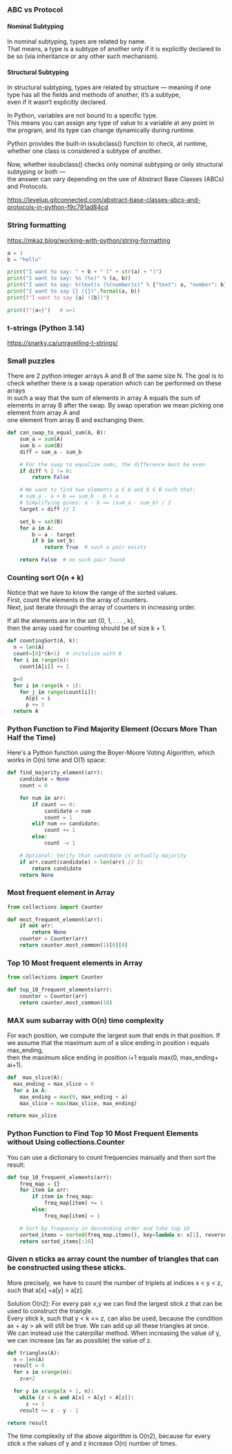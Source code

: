 ### ABC vs Protocol

#### Nominal Subtyping
In nominal subtyping, types are related by name.   
That means, a type is a subtype of another only if it is explicitly declared to be so (via inheritance or any other such mechanism).

#### Structural Subtyping
In structural subtyping, types are related by structure — meaning if one type has all the fields and methods of another, it’s a subtype,   
even if it wasn’t explicitly declared.

In Python, variables are not bound to a specific type.   
This means you can assign any type of value to a variable at any point in the program, and its type can change dynamically during runtime.

Python provides the built-in issubclass() function to check, at runtime, whether one class is considered a subtype of another.

Now, whether issubclass() checks only nominal subtyping or only structural subtyping or both —  
the answer can vary depending on the use of Abstract Base Classes (ABCs) and Protocols.

<https://levelup.gitconnected.com/abstract-base-classes-abcs-and-protocols-in-python-f9c791ad84cd>

### String formatting
<https://mkaz.blog/working-with-python/string-formatting>
```python
a = 1
b = "hello"

print("I want to say: " + b + " (" + str(a) + ")")
print("I want to say: %s (%s)" % (a, b))
print("I want to say: %(text)s (%(number)s)" % {"text": a, "number": b})
print("I want to say {} ({})".format(a, b))
print(f"I want to say {a} ({b})")

print(f"{a=}")   # a=1
```
### t-strings (Python 3.14)
<https://snarky.ca/unravelling-t-strings/>
<!--
https://habr.com/ru/articles/911196/
-->

### Small puzzles

There are 2 python integer arrays A and B of the same size N.
The goal is to check whether there is a swap operation which can be performed on these arrays  
in such a way that the sum of elements in array A equals the sum of elements in array B after the swap.
By swap operation we mean picking one element from array A and  
one element from array B and exchanging them.
```python
def can_swap_to_equal_sum(A, B):
    sum_a = sum(A)
    sum_b = sum(B)
    diff = sum_a - sum_b

    # For the swap to equalize sums, the difference must be even
    if diff % 2 != 0:
        return False

    # We want to find two elements a ∈ A and b ∈ B such that:
    # sum_a - a + b == sum_b - b + a
    # Simplifying gives: a - b == (sum_a - sum_b) / 2
    target = diff // 2

    set_b = set(B)
    for a in A:
        b = a - target
        if b in set_b:
            return True  # such a pair exists

    return False  # no such pair found
```

### Counting sort O(n + k)
Notice that we have to know the range of the sorted values.  
First, count the elements in the array of counters.   
Next, just iterate through the array of counters in increasing order.

If all the elements are in the set {0, 1, . . . , k},   
then the array used for counting should be of size k + 1.  
```python
def countingSort(A, k):
  n = len(A)
  count=[0]*(k+1)  # initalize with 0
  for i in range(n):
    count[A[i]] += 1

  p=0
  for i in range(k + 1):
    for j in range(count[i]):
      A[p] = i
      p += 1
  return A
```
### Python Function to Find Majority Element (Occurs More Than Half the Time)

Here's a Python function using the Boyer-Moore Voting Algorithm, 
which works in O(n) time and O(1) space:

```python
def find_majority_element(arr):
    candidate = None
    count = 0

    for num in arr:
        if count == 0:
            candidate = num
            count = 1
        elif num == candidate:
            count += 1
        else:
            count -= 1

    # Optional: Verify that candidate is actually majority
    if arr.count(candidate) > len(arr) // 2:
        return candidate
    return None
```

### Most frequent element in Array
```python
from collections import Counter

def most_frequent_element(arr):
    if not arr:
        return None
    counter = Counter(arr)
    return counter.most_common(1)[0][0]
```

### Top 10 Most frequent elements in Array

```python
from collections import Counter

def top_10_frequent_elements(arr):
    counter = Counter(arr)
    return counter.most_common(10)
```
### MAX sum subarray with O(n) time complexity
For each position, we compute the largest sum that ends in that position. 
If we assume that the maximum sum of a slice ending in position i equals max_ending,  
then the maximum slice ending in position i+1 equals max(0, max_ending+ ai+1).
```python
def  max_slice(A):
  max_ending = max_slice = 0
  for a in A:
    max_ending = max(0, max_ending + a)
    max_slice = max(max_slice, max_ending)

return max_slice
```


### Python Function to Find Top 10 Most Frequent Elements without Using collections.Counter

You can use a dictionary to count frequencies manually and then sort the result:

```python
def top_10_frequent_elements(arr):
    freq_map = {}
    for item in arr:
        if item in freq_map:
            freq_map[item] += 1
        else:
            freq_map[item] = 1

    # Sort by frequency in descending order and take top 10
    sorted_items = sorted(freq_map.items(), key=lambda x: x[1], reverse=True)
    return sorted_items[:10]
```


### Given n sticks as array count the number of triangles that can be constructed using these sticks. 
More precisely, we have to count the number of triplets at indices x < y < z, such that a[x] +a[y] > a[z].

Solution O(n2):
For every pair x,y we can find the largest stick z that can be used to construct the triangle.  
Every stick k, such that y < k <= z, can also be used, because the condition ax + ay > ak 
will still be true. 
We can add up all these triangles at once.  
We can instead use the caterpillar method. 
When increasing the value of y, we can increase (as far as possible) the value of z.

```python
def triangles(A):
  n = len(A)
  result = 0
  for x in xrange(n):
    z=x+2

  for y in xrange(x + 1, n):
    while (z < n and A[x] + A[y] > A[z]):
      z += 1
    result += z - y - 1

return result
```
The time complexity of the above algorithm is O(n2), because for every stick x the values of y and z increase O(n) number of times.

